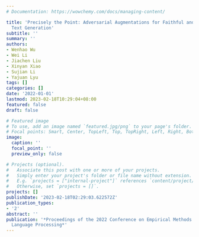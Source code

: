 ```yaml
---
# Documentation: https://wowchemy.com/docs/managing-content/

title: 'Precisely the Point: Adversarial Augmentations for Faithful and Informative
  Text Generation'
subtitle: ''
summary: ''
authors:
- Wenhao Wu
- Wei Li
- Jiachen Liu
- Xinyan Xiao
- Sujian Li
- Yajuan Lyu
tags: []
categories: []
date: '2022-01-01'
lastmod: 2023-02-18T10:29:04+08:00
featured: false
draft: false

# Featured image
# To use, add an image named `featured.jpg/png` to your page's folder.
# Focal points: Smart, Center, TopLeft, Top, TopRight, Left, Right, BottomLeft, Bottom, BottomRight.
image:
  caption: ''
  focal_point: ''
  preview_only: false

# Projects (optional).
#   Associate this post with one or more of your projects.
#   Simply enter your project's folder or file name without extension.
#   E.g. `projects = ["internal-project"]` references `content/project/deep-learning/index.md`.
#   Otherwise, set `projects = []`.
projects: []
publishDate: '2023-02-18T02:29:03.622572Z'
publication_types:
- '2'
abstract: ''
publication: '*Proceedings of the 2022 Conference on Empirical Methods in Natural
  Language Processing*'
---
```

